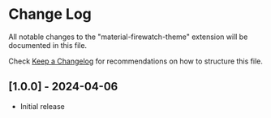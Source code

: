 # Change Log

All notable changes to the "material-firewatch-theme" extension will be documented in this file.

Check [Keep a Changelog](http://keepachangelog.com/) for recommendations on how to structure this file.

## [1.0.0] - 2024-04-06

- Initial release
